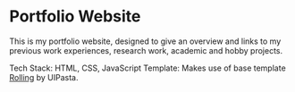 # Portfolio Website

This is my portfolio website, designed to give an overview and links to my previous work experiences, research work, academic and hobby projects.

Tech Stack: HTML, CSS, JavaScript 
Template: Makes use of base template [Rolling](https://www.uipasta.com/rolling-freelancer-portfolio-template/) by UIPasta.
